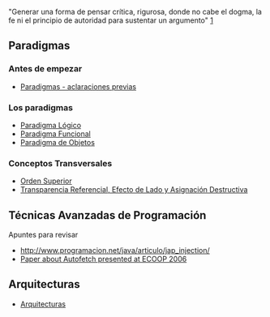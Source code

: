 "Generar una forma de pensar crítica, rigurosa, donde no cabe el dogma, la fe ni el principio de autoridad para sustentar un argumento" [1](http://www.clarin.com/diario/2008/02/25/opinion/o-01901.htm)

Paradigmas
----------

### Antes de empezar

-   [Paradigmas - aclaraciones previas](paradigmas---aclaraciones-previas.md)

### Los paradigmas

-   [Paradigma Lógico](paradigma-logico.md)
-   [Paradigma Funcional](paradigma-funcional.md)
-   [Paradigma de Objetos](paradigma-de-objetos.md)

### Conceptos Transversales

-   [Orden Superior](orden-superior.md)
-   [Transparencia Referencial, Efecto de Lado y Asignación Destructiva](transparencia-referencial--efecto-de-lado-y-asignacion-destructiva.md)

Técnicas Avanzadas de Programación
----------------------------------

Apuntes para revisar

-   <http://www.programacion.net/java/articulo/jap_injection/>
-   [Paper about Autofetch presented at ECOOP 2006](http://www.cs.utexas.edu/~aibrahim/publications/autofetch.pdf)

Arquitecturas
-------------

-   [Arquitecturas](arquitecturas.md)

